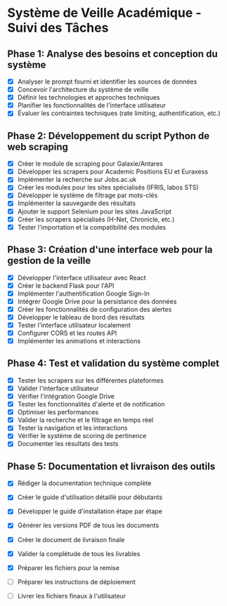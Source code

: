 # Système de Veille Académique - Suivi des Tâches

## Phase 1: Analyse des besoins et conception du système
- [x] Analyser le prompt fourni et identifier les sources de données
- [x] Concevoir l'architecture du système de veille
- [x] Définir les technologies et approches techniques
- [x] Planifier les fonctionnalités de l'interface utilisateur
- [x] Évaluer les contraintes techniques (rate limiting, authentification, etc.)

## Phase 2: Développement du script Python de web scraping
- [x] Créer le module de scraping pour Galaxie/Antares
- [x] Développer les scrapers pour Academic Positions EU et Euraxess
- [x] Implémenter la recherche sur Jobs.ac.uk
- [x] Créer les modules pour les sites spécialisés (IFRIS, labos STS)
- [x] Développer le système de filtrage par mots-clés
- [x] Implémenter la sauvegarde des résultats
- [x] Ajouter le support Selenium pour les sites JavaScript
- [x] Créer les scrapers spécialisés (H-Net, Chronicle, etc.)
- [x] Tester l'importation et la compatibilité des modules

## Phase 3: Création d'une interface web pour la gestion de la veille
- [x] Développer l'interface utilisateur avec React
- [x] Créer le backend Flask pour l'API
- [x] Implémenter l'authentification Google Sign-In
- [x] Intégrer Google Drive pour la persistance des données
- [x] Créer les fonctionnalités de configuration des alertes
- [x] Développer le tableau de bord des résultats
- [x] Tester l'interface utilisateur localement
- [x] Configurer CORS et les routes API
- [x] Implémenter les animations et interactions

## Phase 4: Test et validation du système complet
- [x] Tester les scrapers sur les différentes plateformes
- [x] Valider l'interface utilisateur
- [x] Vérifier l'intégration Google Drive
- [x] Tester les fonctionnalités d'alerte et de notification
- [x] Optimiser les performances
- [x] Valider la recherche et le filtrage en temps réel
- [x] Tester la navigation et les interactions
- [x] Vérifier le système de scoring de pertinence
- [x] Documenter les résultats des tests

## Phase 5: Documentation et livraison des outils
- [x] Rédiger la documentation technique complète
- [x] Créer le guide d'utilisation détaillé pour débutants
- [x] Développer le guide d'installation étape par étape
- [x] Générer les versions PDF de tous les documents
- [x] Créer le document de livraison finale
- [x] Valider la complétude de tous les livrables
- [x] Préparer les fichiers pour la remise
- [ ] Préparer les instructions de déploiement
- [ ] Livrer les fichiers finaux à l'utilisateur

